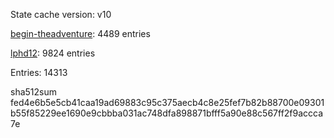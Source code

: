 State cache version: v10

[begin-theadventure](https://github.com/begin-theadventure): 4489 entries

[lphd12](https://github.com/lphd12): 9824 entries

Entries: 14313

sha512sum fed4e6b5e5cb41caa19ad69883c95c375aecb4c8e25fef7b82b88700e09301b55f85229ee1690e9cbbba031ac748dfa898871bfff5a90e88c567ff2f9accca7e
